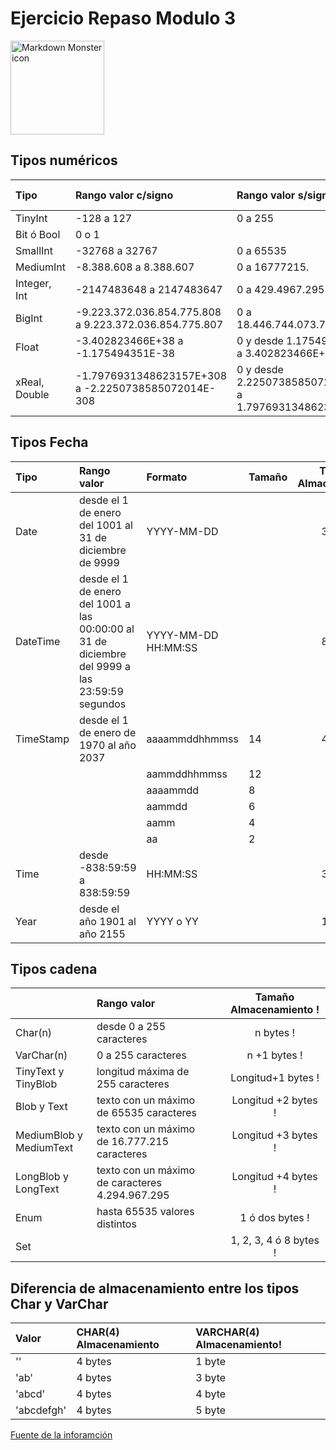 # Ejercicio Repaso Modulo 3



<img src="https://octodex.github.com/images/codercat.jpg"
     alt="Markdown Monster icon"
     style="width:150px" />

## Tipos numéricos
| Tipo          | Rango valor c/signo                                    | Rango valor s/signo                                        |Tamaño Almacenamiento |
|:------------- |:-------------------------------------------------------|:-----------------------------------------------------------|:--------------------:|
| TinyInt       | -128 a 127                                             | 0 a 255                                                    |1 byte                |
| Bit ó Bool    | 0 o 1                                                  |                                                            |2 bytes               |
| SmallInt      | -32768 a 32767                                         | 0 a 65535                                                  |3 bytes               |
| MediumInt     | -8.388.608 a 8.388.607                                 | 0 a 16777215.                                              |4 bytes               |
| Integer, Int  | -2147483648 a 2147483647                               | 0 a 429.4967.295                                           |4 bytes               |
| BigInt        | -9.223.372.036.854.775.808 a 9.223.372.036.854.775.807 | 0 a 18.446.744.073.709.551.615                             |8 bytes               |
| Float         | -3.402823466E+38 a -1.175494351E-38                    | 0 y desde 1.175494351E-38 a 3.402823466E+38                |4 bytes               |
| xReal, Double | -1.7976931348623157E+308 a -2.2250738585072014E-308    | 0 y desde 2.2250738585072014E-308 a 1.7976931348623157E+308|8 bytes               | 









## Tipos Fecha
| Tipo          | Rango valor                                                                                    |Formato            |Tamaño|Tamaño Almacenamiento |
|:--------------|:-----------------------------------------------------------------------------------------------|:------------------|------|:--------------------:|
| Date          |desde el 1 de enero del 1001 al 31 de diciembre de 9999                                         |YYYY-MM-DD         |      |3 bytes               |
| DateTime      |desde el 1 de enero del 1001 a las 00:00:00 al 31 de diciembre del 9999 a las 23:59:59 segundos |YYYY-MM-DD HH:MM:SS|      |8 bytes               |
| TimeStamp     |desde el 1 de enero de 1970 al año 2037                                                         |aaaammddhhmmss     |14    |4 bytes               |
|               |                                                                                                |aammddhhmmss       |12    |                      |
|               |                                                                                                |aaaammdd           |8     |                      |
|               |                                                                                                |aammdd             |6     |                      |
|               |                                                                                                |aamm               |4     |                      |
|               |                                                                                                |aa                 |2     |                      |
|Time           |desde -838:59:59  a 838:59:59                                                                   |HH:MM:SS           |      |3 bytes               |
|Year           |desde el año 1901 al año 2155                                                                   |YYYY o YY          |      |1 bytes               |




## Tipos cadena

|                       |Rango valor                                                                                     |                   |      |Tamaño Almacenamiento !
|:----------------------|:-----------------------------------------------------------------------------------------------|:------------------|------|:--------------------:|
|Char(n)                |desde 0 a 255 caracteres                                                                        |                   |      |n bytes               !
|VarChar(n)             |0 a 255 caracteres                                                                              |                   |      |n +1 bytes            !
|TinyText y TinyBlob    |longitud máxima de 255 caracteres                                                               |                   |      |Longitud+1 bytes      !
|Blob y Text            |texto con un máximo de 65535 caracteres                                                         |                   |      |Longitud +2 bytes     !
|MediumBlob y MediumText|texto con un máximo de 16.777.215 caracteres                                                    |                   |      |Longitud +3 bytes     !
|LongBlob y LongText    |texto con un máximo de caracteres 4.294.967.295                                                 |                   |      |Longitud +4 bytes     !
|Enum                   |hasta 65535 valores distintos                                                                   |                   |      |1 ó dos bytes         !
|Set                    |                                                                                                |                   |      |1, 2, 3, 4 ó 8 bytes  !



## Diferencia de almacenamiento entre los tipos Char y VarChar
| Valor                 | CHAR(4) Almacenamiento  | VARCHAR(4) Almacenamiento!
|:----------------------|:------------------------|:-------------------------|
| ''                    |4 bytes                  |1 byte                    |
| 'ab'                  |4 bytes                  |3 byte                    |
| 'abcd'                |4 bytes                  |4 byte                    |
| 'abcdefgh'            |4 bytes                  |5 byte                    |
                 
[Fuente de la inforamción](https://desarrolloweb.com/articulos/1054.php)

